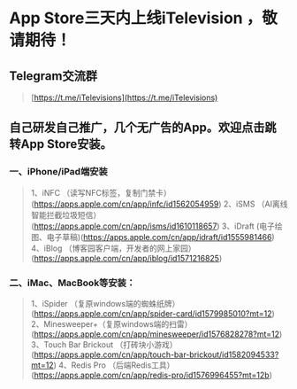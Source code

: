 # App Store三天内上线iTelevision ，敬请期待！
## Telegram交流群
> [https://t.me/iTelevisions](https://t.me/iTelevisions)
## 自己研发自己推广，几个无广告的App。欢迎点击跳转App Store安装。
### 一、iPhone/iPad端安装
>1、iNFC （读写NFC标签，复制门禁卡）(https://apps.apple.com/cn/app/infc/id1562054959)
>2、iSMS （AI离线智能拦截垃圾短信）(https://apps.apple.com/cn/app/isms/id1610118657)
>3、iDraft (电子绘图、电子草稿)(https://apps.apple.com/cn/app/idraft/id1555981466)
>4、iBlog （博客园客户端，开发者的网上家园）(https://apps.apple.com/cn/app/iblog/id1571216825)
### 二、iMac、MacBook等安装：
>1、iSpider （复原windows端的蜘蛛纸牌）(https://apps.apple.com/cn/app/spider-card/id1579985010?mt=12)
>2、Minesweeper+（复原windows端的扫雷）(https://apps.apple.com/cn/app/minesweeper/id1576828278?mt=12)
>3、Touch Bar Brickout （打砖块小游戏）(https://apps.apple.com/cn/app/touch-bar-brickout/id1582094533?mt=12)
>4、Redis Pro （后端Redis工具）(https://apps.apple.com/cn/app/redis-pro/id1576996455?mt=12b)
